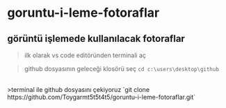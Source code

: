 # goruntu-i-leme-fotoraflar

## görüntü işlemede kullanılacak fotoraflar

> ilk olarak vs code editöründen terminali aç

>github dosyasının geleceği klosörü seç 
`cd c:\users\desktop\github`
<br>
>terminal ile github dosyasını çekiyoruz
`git clone https://github.com/Toygarmt5t5t4t5/goruntu-i-leme-fotoraflar.git`


